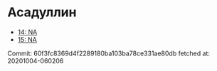 # Асадуллин
- [14: NA](14.md)
- [15: NA](15.md)

Commit: 60f3fc8369d4f2289180ba103ba78ce331ae80db
 fetched at: 20201004-060206

